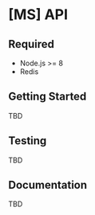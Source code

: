 # [MS] API

## Required

* Node.js >= 8
* Redis

## Getting Started

TBD

## Testing

TBD

## Documentation

TBD
